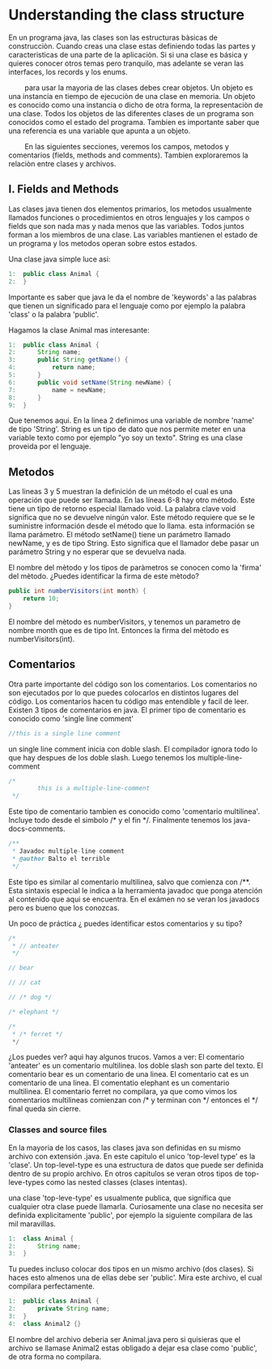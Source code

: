 # Understanding the class structure

En un programa java, las clases son las estructuras bàsicas de construcciòn. Cuando creas una clase estas definiendo todas las partes y caracteristicas de una parte de la aplicaciòn. 
Si si una clase es básica y quieres conocer otros temas pero tranquilo, mas adelante se veran las interfaces, los records y los enums.

&emsp;&emsp; 
para usar la mayoria de las clases debes crear objetos. Un objeto es una instancia en tiempo de ejecuciòn de una clase en memoria. Un objeto es conocido como una
instancia o dicho de otra forma, la representaciòn de una clase. Todos los objetos de las diferentes clases de un programa son conocidos como el estado del programa. 
Tambien es importante saber que una referencia es una variable que apunta a un objeto. </br>

&emsp;&emsp;
En las siguientes secciones, veremos los campos, metodos y comentarios (fields, methods and comments). Tambien exploraremos la relaciòn entre clases y archivos.

## I. Fields and Methods
Las clases java tienen dos elementos primarios, los metodos usualmente llamados funciones o procedimientos en otros lenguajes y los campos o fields que son nada mas y nada menos que las variables. Todos juntos forman a los miembros de una clase.
Las variables mantienen el estado de un programa y los metodos operan sobre estos estados. 

Una clase java simple luce asi:

```java
1:  public class Animal {
2:  }
```
Importante es saber que java le da el nombre de 'keywords' a las palabras que tienen un significado para el lenguaje
como por ejemplo la palabra 'class' o la palabra 'public'. 

Hagamos la clase Animal mas interesante:

```java
1:  public class Animal {
2:      String name;
3:      public String getName() {
4:          return name;
5:      }
6:      public void setName(String newName) {
7:          name = newName;
8:      }
9:  }
```
Que tenemos aqui. En la linea 2 definimos una variable de nombre 'name' de tipo 'String'.
String es un tipo de dato que nos permite meter en una variable texto como por ejemplo "yo soy un texto". 
String es una clase proveida por el lenguaje.

## Metodos
Las lineas 3 y 5 muestran la definición de un método el cual es una operación que puede ser llamada.
En las líneas 6-8 hay otro método. Este tiene un tipo de retorno especial llamado void. 
La palabra clave void significa que no se devuelve ningún valor. 
Este método requiere que se le suministre información desde el método que lo llama.
esta información se llama parámetro. El método setName() tiene un parámetro llamado newName, 
y es de tipo String. Esto significa que el llamador debe pasar un parámetro String y no esperar 
que se devuelva nada.

El nombre del mètodo y los tipos de paràmetros se conocen como la 'firma' del mètodo. ¿Puedes identificar la firma de este mètodo?

```java
public int numberVisitors(int month) {
    return 10;
}
```
El nombre del mètodo es numberVisitors, y tenemos un parametro de nombre month que es de tipo Int. Entonces la firma del
mètodo es numberVisitors(int).

## Comentarios
Otra parte importante del código son los comentarios. Los comentarios no son ejecutados por lo que puedes colocarlos
en distintos lugares del código. Los comentarios hacen tu código mas entendible y facil de leer. Existen 3 tipos de comentarios
en java. El primer tipo de comentario es conocido como 'single line comment'

```java
//this is a single line comment
```
un single line comment inicia con doble slash. El compilador ignora todo lo que hay despues de los doble slash.
Luego tenemos los multiple-line-comment

```java
/*
        this is a multiple-line-comment
 */
```
Este tipo de comentario tambien es conocido como 'comentario multilinea'. Incluye todo desde el simbolo /* y el fin */. Finalmente tenemos los
java-docs-comments.

```java
/**
 * Javadoc multiple-line comment
 * @author Balto el terrible
 */
```
Este tipo es similar al comentario multilinea, salvo que comienza con /**. Esta sintaxis especial le
indica a la herramienta javadoc que ponga atención al contenido que aqui se encuentra. En el exámen no se veran los javadocs pero es bueno que los conozcas. 

Un poco de práctica ¿ puedes identificar estos comentarios y su tipo?

```java
/*
 * // anteater
 */

// bear

// // cat

// /* dog */

/* elephant */

/*
 * /* ferret */
 */
```

¿Los puedes ver? aqui hay algunos trucos. Vamos a ver:
El comentario 'anteater' es un comentario multilinea. los doble slash son parte del texto.
El comentario bear es un comentario de una linea.
El comentario cat es un comentario de una linea.
El comentatio elephant es un comentario multilinea.
El comentario ferret no compilara, ya que como vimos los comentarios multilineas comienzan con /* y terminan con */ entonces el */ final queda sin cierre.

### Classes and source files
En la mayoria de los casos, las clases java son definidas en su mismo archivo con extensión .java. En este capitulo el unico 'top-level type' es la 'clase'. Un top-level-type es una estructura
de datos que puede ser definida dentro de su propio archivo. En otros capitulos se veran otros tipos de top-leve-types como las nested classes (clases intentas).

una clase 'top-leve-type' es usualmente publica, que significa que cualquier otra clase puede llamarla. Curiosamente una clase no necesita ser definida
explicitamente 'public', por ejemplo la siguiente compilara de las mil maravillas.

```java
1:  class Animal {
2:      String name;
3:  }
```

Tu puedes incluso colocar dos tipos en un mismo archivo (dos clases). Si haces esto almenos una de ellas debe ser 'public'. Mira este archivo, el cual
compilara perfectamente.

```java
1:  public class Animal {
2:      private String name;
3:  }
4:  class Animal2 {}
```
El nombre del archivo deberia ser Animal.java pero si quisieras que el archivo se llamase Animal2 estas obligado a dejar esa clase como 'public', de otra forma no compilara.







